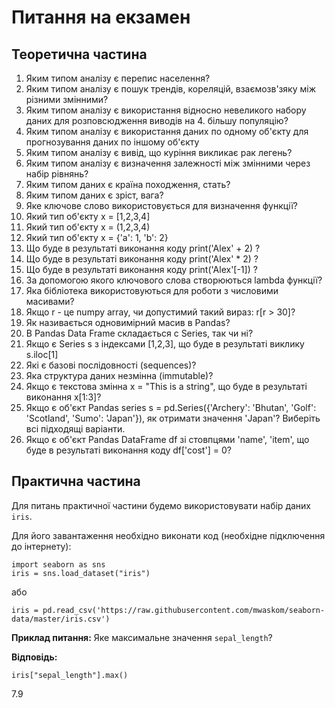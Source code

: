 # Питання на екзамен

## Теоретична частина

1. Яким типом аналізу є перепис населення?
2. Яким типом аналізу є пошук трендів, кореляцій, взаємозв'зяку між різними змінними?
3. Яким типом аналізу є використання відносно невеликого набору даних для розповсюдження виводів на 4. більшу популяцію?
5. Яким типом аналізу є використання даних по одному об'єкту для прогнозування даних по іншому об'єкту
6. Яким типом аналізу є вивід, що куріння викликає рак легень?
7. Яким типом аналізу є визначення залежності між змінними через набір рівнянь?
8. Яким типом даних є країна походження, стать?
9. Яким типом даних є зріст, вага?
10. Яке ключове слово використовується для визначення функції?
11. Який тип об'єкту x = [1,2,3,4]
12. Який тип об'єкту x = (1,2,3,4)
13. Який тип об'єкту x = {'a': 1, 'b': 2}
14. Що буде в результаті виконання коду print('Alex' + 2) ?
15. Що буде в результаті виконання коду print('Alex' * 2) ?
16. Що буде в результаті виконання коду print('Alex'[-1]) ?
17. За допомогою якого ключового слова створюються lambda функції?
18. Яка бібліотека використовуються для роботи з числовими масивами?
18. Якщо r - це numpy array, чи допустимий такий вираз: r[r > 30]?
20. Як називається одновимірний масив в Pandas?
21. В Pandas Data Frame складається с Series, так чи ні?
22. Якщо є Series s з індексами [1,2,3], що буде в результаті виклику s.iloc[1]
23. Які є базові послідовності (sequences)?
24. Яка структура даних незмінна (immutable)?
25. Якщо є текстова змінна x = "This is a string", що буде в результаті виконання x[1:3]?
26. Якщо є об'єкт Pandas series s = pd.Series({'Archery': 'Bhutan', 'Golf': 'Scotland', 'Sumo': 'Japan'}), як отримати значення 'Japan'? Виберіть всі підходящі варіанти.
27. Якщо є об'єкт Pandas DataFrame df зі стовпцями 'name', 'item', що буде в результаті виконання коду df['cost'] = 0?

## Практична частина

Для питань практичної частини будемо використовувати набір даних `iris`.

Для його завантаження необхідно виконати код (необхідне підключення до інтернету):

```{Python}
import seaborn as sns
iris = sns.load_dataset("iris")
```

або

```{Python}
iris = pd.read_csv('https://raw.githubusercontent.com/mwaskom/seaborn-data/master/iris.csv')
```

__Приклад питання:__
Яке максимальне значення `sepal_length`?

__Відповідь:__

```{Python}
iris["sepal_length"].max()
```

7.9
